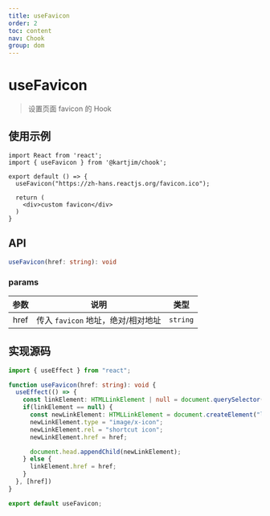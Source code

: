 ```yaml
---
title: useFavicon
order: 2
toc: content
nav: Chook
group: dom
---
```

# useFavicon
> 设置页面 favicon 的 Hook

## 使用示例
```tsx
import React from 'react';
import { useFavicon } from '@kartjim/chook';

export default () => {
  useFavicon("https://zh-hans.reactjs.org/favicon.ico");

  return (
    <div>custom favicon</div>
  )
}
```
## API
```ts
useFavicon(href: string): void 
```

### params

| 参数  |                说明                |   类型   |
| :---: | :--------------------------------: | :------: |
| href  | 传入 `favicon` 地址，绝对/相对地址 | `string` |

## 实现源码
```ts
import { useEffect } from "react";

function useFavicon(href: string): void {
  useEffect(() => {
    const linkElement: HTMLLinkElement | null = document.querySelector("link[rel*='icon']");
    if(linkElement == null) {
      const newLinkElement: HTMLLinkElement = document.createElement("link");
      newLinkElement.type = "image/x-icon";
      newLinkElement.rel = "shortcut icon";
      newLinkElement.href = href;

      document.head.appendChild(newLinkElement);
    } else {
      linkElement.href = href;
    }
  }, [href])
}

export default useFavicon;
```
